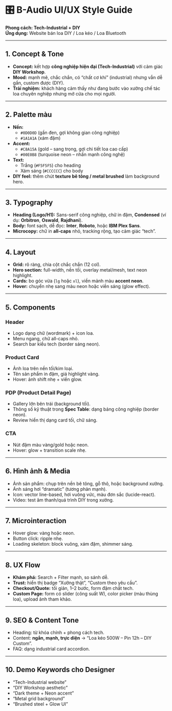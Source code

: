 # 🎛 B-Audio UI/UX Style Guide
**Phong cách: Tech-Industrial + DIY**  
**Ứng dụng:** Website bán loa DIY / Loa kéo / Loa Bluetooth

---

## 1. Concept & Tone
- **Concept:** kết hợp **công nghiệp hiện đại (Tech-Industrial)** với cảm giác **DIY Workshop**.
- **Mood:** mạnh mẽ, chắc chắn, có “chất cơ khí” (industrial) nhưng vẫn dễ gần, custom được (DIY).
- **Trải nghiệm:** khách hàng cảm thấy như đang bước vào xưởng chế tác loa chuyên nghiệp nhưng mở cửa cho mọi người.

---

## 2. Palette màu
- **Nền:**  
  - `#0D0D0D` (gần đen, gợi không gian công nghiệp)  
  - `#1A1A1A` (xám đậm)  
- **Accent:**  
  - `#C8A15A` (gold – sang trọng, gợi chi tiết loa cao cấp)  
  - `#00E0B8` (turquoise neon – nhấn mạnh công nghệ)  
- **Text:**  
  - Trắng (`#F5F5F5`) cho heading  
  - Xám sáng (`#CCCCCC`) cho body  
- **DIY feel:** thêm chút **texture bê tông / metal brushed** làm background hero.

---

## 3. Typography
- **Heading (Logo/H1):** Sans-serif công nghiệp, chữ in đậm, **Condensed** (ví dụ: **Orbitron**, **Oswald**, **Rajdhani**).
- **Body:** font sạch, dễ đọc: **Inter**, **Roboto**, hoặc **IBM Plex Sans**.
- **Microcopy:** chữ in **all-caps** nhỏ, tracking rộng, tạo cảm giác “tech”.

---

## 4. Layout
- **Grid:** rõ ràng, chia cột chắc chắn (12 col).
- **Hero section:** full-width, nền tối, overlay metal/mesh, text neon highlight.
- **Cards:** bo góc vừa (`lg` hoặc `xl`), viền mảnh màu **accent neon**.
- **Hover:** chuyển nhẹ sang màu neon hoặc viền sáng (glow effect).

---

## 5. Components
### Header
- Logo dạng chữ (wordmark) + icon loa.
- Menu ngang, chữ all-caps nhỏ.
- Search bar kiểu tech (border sáng neon).

### Product Card
- Ảnh loa trên nền tối/kim loại.
- Tên sản phẩm in đậm, giá highlight vàng.
- Hover: ảnh shift nhẹ + viền glow.

### PDP (Product Detail Page)
- Gallery lớn bên trái (background tối).
- Thông số kỹ thuật trong **Spec Table**: dạng bảng công nghiệp (border neon).
- Review hiển thị dạng card tối, chữ sáng.

### CTA
- Nút đậm màu vàng/gold hoặc neon.
- Hover: glow + transition scale nhẹ.

---

## 6. Hình ảnh & Media
- Ảnh sản phẩm: chụp trên nền bê tông, gỗ thô, hoặc background xưởng.
- Ánh sáng hơi “dramatic” (tương phản mạnh).
- Icon: vector line-based, hơi vuông vức, màu đơn sắc (lucide-react).
- Video: test âm thanh/quá trình DIY trong xưởng.

---

## 7. Microinteraction
- Hover glow: vàng hoặc neon.
- Button click: ripple nhẹ.
- Loading skeleton: block vuông, xám đậm, shimmer sáng.

---

## 8. UX Flow
- **Khám phá:** Search + Filter mạnh, so sánh dễ.
- **Trust:** hiển thị badge “Xưởng thật”, “Custom theo yêu cầu”.
- **Checkout/Quote:** tối giản, 1–2 bước, form đậm chất tech.
- **Custom Page:** form có slider (công suất W), color picker (màu thùng loa), upload ảnh tham khảo.

---

## 9. SEO & Content Tone
- Heading: từ khóa chính + phong cách tech.
- Content: **ngắn, mạnh, trực diện** → “Loa kéo 500W – Pin 12h – DIY Custom”.
- FAQ: dạng industrial card accordion.

---

## 10. Demo Keywords cho Designer
- “Tech-Industrial website”
- “DIY Workshop aesthetic”
- “Dark theme + Neon accent”
- “Metal grid background”
- “Brushed steel + Glow UI”
